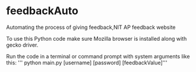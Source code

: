 # feedbackAuto
Automating the process of giving feedback,NIT AP feedback website

To use this Python code make sure Mozilla browser is installed along with gecko driver.

Run the code in a terminal or command prompt with system arguments like this:
''' python main.py [username] [password] [feedbackValue]'''
